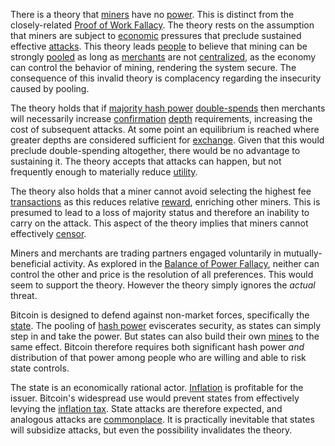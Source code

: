 There is a theory that [miners](Glossary#miner) have no [power](Glossary#power). This is distinct from the closely-related [Proof of Work Fallacy](Proof-of-Work-Fallacy). The theory rests on the assumption that miners are subject to [economic](Glossary#economy) pressures that preclude sustained effective [attacks](Glossary#attack). This theory leads [people](Glossary#person) to believe that mining can be strongly [pooled](Glossary#pooling) as long as [merchants](Glossary#merchant) are not [centralized](Glossary#centralization), as the economy can control the behavior of mining, rendering the system secure. The consequence of this invalid theory is complacency regarding the insecurity caused by pooling.

The theory holds that if [majority hash power](Glossary#majority-hash-power) [double-spends](Glossary#double-spend) then merchants will necessarily increase [confirmation](Glossary#confirmation) [depth](Glossary#depth) requirements, increasing the cost of subsequent attacks. At some point an equilibrium is reached where greater depths are considered sufficient for [exchange](Glossary#exchange). Given that this would preclude double-spending altogether, there would be no advantage to sustaining it. The theory accepts that attacks can happen, but not frequently enough to materially reduce [utility](Glossary#utility).

The theory also holds that a miner cannot avoid selecting the highest fee [transactions](Glossary#transaction) as this reduces relative [reward](Glossary#utility), enriching other miners. This is presumed to lead to a loss of majority status and therefore an inability to carry on the attack. This aspect of the theory implies that miners cannot effectively [censor](Glossary#censor).

Miners and merchants are trading partners engaged voluntarily in mutually-beneficial activity. As explored in the [Balance of Power Fallacy](Balance-of-Power-Fallacy), neither can control the other and price is the resolution of all preferences. This would seem to support the theory. However the theory simply ignores the *actual* threat.

Bitcoin is designed to defend against non-market forces, specifically the [state](Glossary#state). The pooling of [hash power](Glossary#hash-power) eviscerates security, as states can simply step in and take the power. But states can also build their own [mines](Glossary#mine) to the same effect. Bitcoin therefore requires both significant hash power *and* distribution of that power among people who are willing and able to risk state controls.

The state is an economically rational actor. [Inflation](Glossary#inflation) is profitable for the issuer. Bitcoin's widespread use would prevent states from effectively levying the [inflation tax](https://en.wikipedia.org/wiki/Seigniorage). State attacks are therefore expected, and analogous attacks are [commonplace](https://en.wikipedia.org/wiki/Foreign_exchange_controls). It is practically inevitable that states will subsidize attacks, but even the possibility invalidates the theory.
